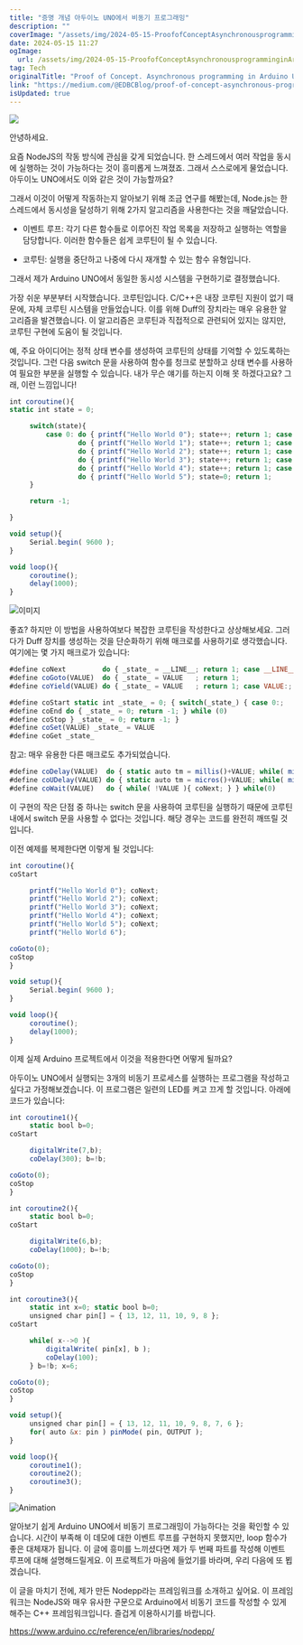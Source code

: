 ```yaml
---
title: "증명 개념 아두이노 UNO에서 비동기 프로그래밍"
description: ""
coverImage: "/assets/img/2024-05-15-ProofofConceptAsynchronousprogramminginArduinoUNO_0.png"
date: 2024-05-15 11:27
ogImage: 
  url: /assets/img/2024-05-15-ProofofConceptAsynchronousprogramminginArduinoUNO_0.png
tag: Tech
originalTitle: "Proof of Concept. Asynchronous programming in Arduino UNO."
link: "https://medium.com/@EDBCBlog/proof-of-concept-asynchronous-programming-in-arduino-uno-64801e64b7cd"
isUpdated: true
---
```





<img src="/assets/img/2024-05-15-ProofofConceptAsynchronousprogramminginArduinoUNO_0.png" />

안녕하세요.

요즘 NodeJS의 작동 방식에 관심을 갖게 되었습니다. 한 스레드에서 여러 작업을 동시에 실행하는 것이 가능하다는 것이 흥미롭게 느껴졌죠. 그래서 스스로에게 물었습니다. 아두이노 UNO에서도 이와 같은 것이 가능할까요?

그래서 이것이 어떻게 작동하는지 알아보기 위해 조금 연구를 해봤는데, Node.js는 한 스레드에서 동시성을 달성하기 위해 2가지 알고리즘을 사용한다는 것을 깨달았습니다.



- 이벤트 루프: 각기 다른 함수들로 이루어진 작업 목록을 저장하고 실행하는 역할을 담당합니다. 이러한 함수들은 쉽게 코루틴이 될 수 있습니다.

- 코루틴: 실행을 중단하고 나중에 다시 재개할 수 있는 함수 유형입니다. 

그래서 제가 Arduino UNO에서 동일한 동시성 시스템을 구현하기로 결정했습니다.

가장 쉬운 부분부터 시작했습니다. 코루틴입니다. C/C++은 내장 코루틴 지원이 없기 때문에, 자체 코루틴 시스템을 만들었습니다. 이를 위해 Duff의 장치라는 매우 유용한 알고리즘을 발견했습니다. 이 알고리즘은 코루틴과 직접적으로 관련되어 있지는 않지만, 코루틴 구현에 도움이 될 것입니다.



예, 주요 아이디어는 정적 상태 변수를 생성하여 코루틴의 상태를 기억할 수 있도록하는 것입니다. 그런 다음 switch 문을 사용하여 함수를 청크로 분할하고 상태 변수를 사용하여 필요한 부분을 실행할 수 있습니다. 내가 무슨 얘기를 하는지 이해 못 하겠다고요? 그래, 이런 느낌입니다!

```js
int coroutine(){
static int state = 0;

     switch(state){
         case 0: do { printf("Hello World 0"); state++; return 1; case 1:; } while(0);
                 do { printf("Hello World 1"); state++; return 1; case 2:; } while(0);
                 do { printf("Hello World 2"); state++; return 1; case 3:; } while(0);
                 do { printf("Hello World 3"); state++; return 1; case 4:; } while(0);
                 do { printf("Hello World 4"); state++; return 1; case 5:; } while(0);
                 do { printf("Hello World 5"); state=0; return 1;          } while(0);
     }

     return -1;

}

void setup(){
     Serial.begin( 9600 );
}

void loop(){
     coroutine();
     delay(1000);
}
```

![이미지](https://miro.medium.com/v2/resize:fit:852/1*FmR-nOMNpohwvWCPbysUiQ.gif)

좋죠? 하지만 이 방법을 사용하여보다 복잡한 코루틴을 작성한다고 상상해보세요. 그러다가 Duff 장치를 생성하는 것을 단순화하기 위해 매크로를 사용하기로 생각했습니다. 여기에는 몇 가지 매크로가 있습니다:



```js
#define coNext         do { _state_ = __LINE__; return 1; case __LINE__:; } while (0)
#define coGoto(VALUE)  do { _state_ = VALUE   ; return 1;                 } while (0)
#define coYield(VALUE) do { _state_ = VALUE   ; return 1; case VALUE:;    } while (0)
```

```js
#define coStart static int _state_ = 0; { switch(_state_) { case 0:;
#define coEnd do { _state_ = 0; return -1; } while (0)
#define coStop } _state_ = 0; return -1; }
#define coSet(VALUE) _state_ = VALUE
#define coGet _state_
```

참고: 매우 유용한 다른 매크로도 추가되었습니다.

```js
#define coDelay(VALUE)  do { static auto tm = millis()+VALUE; while( millis() < tm ){ coNext; } tm = millis()+VALUE; break; } while (0)
#define coUDelay(VALUE) do { static auto tm = micros()+VALUE; while( micros() < tm ){ coNext; } tm = micros()+VALUE; break; } while (0)
#define coWait(VALUE)   do { while( !VALUE ){ coNext; } } while(0)
```

이 구현의 작은 단점 중 하나는 switch 문을 사용하여 코루틴을 실행하기 때문에 코루틴 내에서 switch 문을 사용할 수 없다는 것입니다. 해당 경우는 코드를 완전히 깨뜨릴 것입니다.




이전 예제를 복제한다면 이렇게 될 것입니다:

```js
int coroutine(){
coStart

     printf("Hello World 0"); coNext;
     printf("Hello World 2"); coNext;
     printf("Hello World 3"); coNext;
     printf("Hello World 4"); coNext;
     printf("Hello World 5"); coNext;
     printf("Hello World 6");

coGoto(0);
coStop
}

void setup(){
     Serial.begin( 9600 );
}

void loop(){
     coroutine();
     delay(1000);
}
```

이제 실제 Arduino 프로젝트에서 이것을 적용한다면 어떻게 될까요?

아두이노 UNO에서 실행되는 3개의 비동기 프로세스를 실행하는 프로그램을 작성하고 싶다고 가정해보겠습니다. 이 프로그램은 일련의 LED를 켜고 끄게 할 것입니다. 아래에 코드가 있습니다:



```js
int coroutine1(){
     static bool b=0;
coStart

     digitalWrite(7,b);
     coDelay(300); b=!b;

coGoto(0);
coStop
}

int coroutine2(){
     static bool b=0;
coStart

     digitalWrite(6,b);
     coDelay(1000); b=!b;

coGoto(0);
coStop
}

int coroutine3(){
     static int x=0; static bool b=0;
     unsigned char pin[] = { 13, 12, 11, 10, 9, 8 };
coStart

     while( x-->0 ){
         digitalWrite( pin[x], b );
         coDelay(100);
     } b=!b; x=6;

coGoto(0);
coStop
}

void setup(){
     unsigned char pin[] = { 13, 12, 11, 10, 9, 8, 7, 6 };
     for( auto &x: pin ) pinMode( pin, OUTPUT );
}

void loop(){
     coroutine1();
     coroutine2();
     coroutine3();
}
```

![Animation](https://miro.medium.com/v2/resize:fit:852/1*LwDRI8sOZe-EVOxAEsgLHw.gif)

알아보기 쉽게 Arduino UNO에서 비동기 프로그래밍이 가능하다는 것을 확인할 수 있습니다. 시간이 부족해 이 데모에 대한 이벤트 루프를 구현하지 못했지만, loop 함수가 좋은 대체재가 됩니다. 이 글에 흥미를 느끼셨다면 제가 두 번째 파트를 작성해 이벤트 루프에 대해 설명해드릴게요. 이 프로젝트가 마음에 들었기를 바라며, 우리 다음에 또 뵙겠습니다.

이 글을 마치기 전에, 제가 만든 Nodepp라는 프레임워크를 소개하고 싶어요. 이 프레임워크는 NodeJS와 매우 유사한 구문으로 Arduino에서 비동기 코드를 작성할 수 있게 해주는 C++ 프레임워크입니다. 즐겁게 이용하시기를 바랍니다.




https://www.arduino.cc/reference/en/libraries/nodepp/